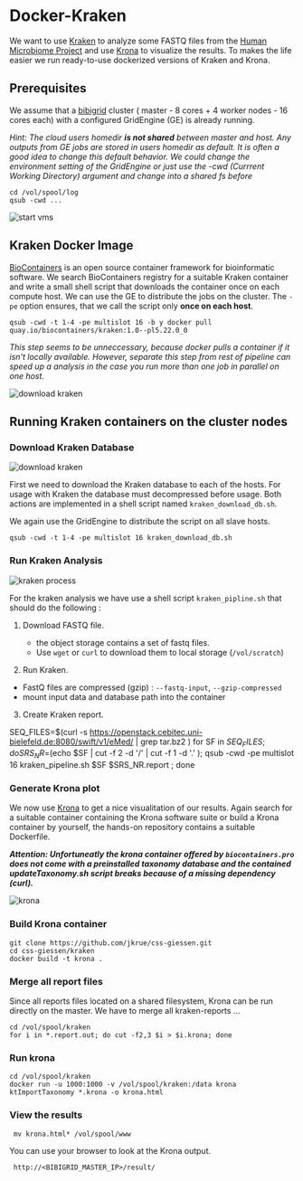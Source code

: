 # Docker-Kraken

We want to use [Kraken](https://ccb.jhu.edu/software/kraken/) to analyze some FASTQ files from the [Human Microbiome Project](http://hmpdacc.org) and use [Krona](https://github.com/marbl/Krona/wiki) to visualize the results. To makes the life easier we run ready-to-use dockerized versions of Kraken and Krona.



## Prerequisites
We assume that a [bibigrid](https://github.com/BiBiServ/bibigrid) cluster ( master - 8 cores + 4 worker nodes - 16 cores each) with a configured GridEngine (GE) is already running.

   	
*Hint: The cloud users homedir* ***is not shared*** *between master and host. Any outputs from GE jobs are stored in users homedir as default. It is often a good idea to change this default behavior. We could change the environment setting of the GridEngine or just use the -cwd (Currrent Working Directory) argument and change into a shared fs before*

	cd /vol/spool/log
	qsub -cwd ...

![start vms](figures/startvms.png)

## Kraken Docker Image

[BioContainers](http://biocontainers.pro) is an open source container framework for bioinformatic software. We search BioContainers registry for a suitable Kraken container and write a small shell script that downloads the container once on each compute host. We can use the GE to distribute the jobs on the
cluster. The `-pe` option ensures, that we call the script only  **once on each host**.

	qsub -cwd -t 1-4 -pe multislot 16 -b y docker pull quay.io/biocontainers/kraken:1.0--pl5.22.0_0
	
*This step seems to be unneccessary, because docker pulls a container if it isn't locally available. However, separate this step from rest of pipeline can speed up a analysis in the case you run more than one job in parallel on one host.*

![download kraken](figures/kraken_tool.png)

## Running Kraken containers on the cluster nodes

### Download Kraken Database


![download kraken](figures/download_kraken_db.png)

First we need to download the Kraken database to each of
the hosts. For usage with Kraken the database must decompressed before usage. Both actions are implemented in a shell script named `kraken_download_db.sh`. 

We again use the GridEngine to distribute the script on all slave hosts.

	qsub -cwd -t 1-4 -pe multislot 16 kraken_download_db.sh


### Run Kraken Analysis

![kraken process](figures/process.png)

For the kraken analysis we have use a shell script `kraken_pipline.sh` that should do the following :

1. Download FASTQ file.
	- the object storage contains a set of fastq files.
	- Use `wget` or `curl`  to download them to local storage (`/vol/scratch`)
	
2. Run Kraken.
 - FastQ files are compressed (gzip) : `--fastq-input`, `--gzip-compressed`
 - mount input data and database path into the container
  	
3. Create Kraken report.

SEQ_FILES=$(curl -s https://openstack.cebitec.uni-bielefeld.de:8080/swift/v1/eMed/ | grep tar.bz2 )
for SF in ${SEQ_FILES}; do 
	SRS_NR=$(echo $SF | cut -f 2 -d '/' | cut -f 1 -d '.' ); 
	qsub -cwd -pe multislot 16 kraken_pipeline.sh $SF $SRS_NR.report ; 
done 	

    
### Generate Krona plot

We now use [Krona](https://github.com/marbl/Krona/wiki) to get a nice visualitation of our results. Again search for a suitable container containing the Krona software suite or build a Krona container by yourself, the hands-on repository contains a suitable Dockerfile.

***Attention: Unfortuneatly the krona container offered by `biocontainers.pro` does not come with a preinstalled taxonomy database and the contained updateTaxonomy.sh script breaks because of a missing dependency (curl).***

![krona](figures/krona.png)

### Build Krona container

	git clone https://github.com/jkrue/css-giessen.git
	cd css-giessen/kraken
	docker build -t krona .


### Merge all report files
Since all reports files located on a shared filesystem, Krona can be run directly on the master. We have to merge all kraken-reports ...

    cd /vol/spool/kraken
    for i in *.report.out; do cut -f2,3 $i > $i.krona; done
    
### Run krona  
    
    cd /vol/spool/kraken
    docker run -u 1000:1000 -v /vol/spool/kraken:/data krona ktImportTaxonomy *.krona -o krona.html
    
### View the results

     mv krona.html* /vol/spool/www
    
You can use your browser to look at the Krona output.

     http://<BIBIGRID_MASTER_IP>/result/
